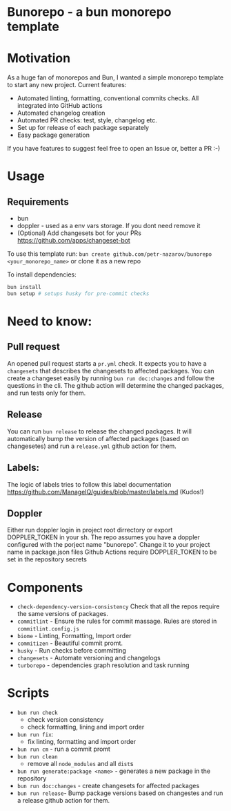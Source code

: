 # Bunorepo - a bun monorepo template

# Motivation 
As a huge fan of monorepos and Bun, I wanted a simple monorepo template to start any new project. 
Current features:
- Automated linting, formatting, conventional commits checks. All integrated into GitHub actions 
- Automated changelog creation
- Automated PR checks: test, style, changelog etc.
- Set up for release of each package separately 
- Easy package generation

If you have features to suggest feel free to open an Issue or, better a PR :-) 


# Usage 
## Requirements 
 - bun
 - doppler - used as a env vars storage. If you dont need remove it
 - (Optional) Add changesets bot for your PRs https://github.com/apps/changeset-bot

To use this template run: 
`bun create github.com/petr-nazarov/bunorepo <your_monorepo_name>` or clone it as a new repo

To install dependencies:
```bash
bun install
bun setup # setups husky for pre-commit checks
```

# Need to know: 
## Pull request 
An opened pull request starts a `pr.yml` check. It expects you to have a `changesets` that describes the changesets to affected packages. You can create a changeset easily by running `bun run doc:changes` and follow the questions in the cli.
The github action will determine the changed packages, and run tests only for them.

## Release
You can run `bun release` to release the changed packages. It will automatically bump the version of affected packages (based on changesetes) and run a `release.yml` github action for them.

## Labels: 
The logic of labels tries to follow this label documentation https://github.com/ManageIQ/guides/blob/master/labels.md (Kudos!)

## Doppler 
Either run doppler login in project root dirrectory or export DOPPLER_TOKEN in your sh.
The repo assumes you have a doppler configured with the porject name "bunorepo". Change it to your project name in package.json files
Github Actions require DOPPLER_TOKEN to be set in the repository secrets

# Components 
 - `check-dependency-version-consistency` Check that all the repos require the same versions of packages.
 - `commitlint` - Ensure the rules for commit massage. Rules are stored in `commitlint.config.js` 
 - `biome` - Linting, Formatting, Import order 
 - `commitizen` - Beautiful  commit promt.
 - `husky` - Run checks before committing
 - `changesets` - Automate versioning and changelogs
 - `turborepo` - dependencies graph resolution and task running
# Scripts
 - `bun run check`
   - check version consistency 
   - check formatting, lining and import order
 - `bun run fix`:
    - fix linting, formatting and import order
 - `bun run cm` - run a commit promt
 - `bun run clean`
    - remove all `node_modules` and all `dist`s
 - `bun run generate:package <name>` - generates a new package in the repository
 - `bun run doc:changes` - create changesets for affected packages 
 - `bun run release`- Bump package versions based on changestes and run a release github action for them.
